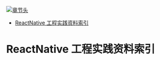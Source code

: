 [![章节头](https://parg.co/UGo)](https://parg.co/b4z) 
 - [ReactNative 工程实践资料索引](#reactnative-%E5%B7%A5%E7%A8%8B%E5%AE%9E%E8%B7%B5%E8%B5%84%E6%96%99%E7%B4%A2%E5%BC%95) 

# ReactNative 工程实践资料索引